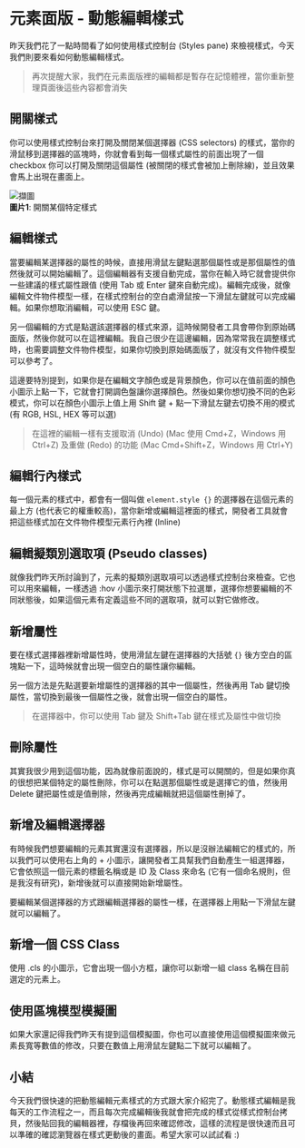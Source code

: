 # 元素面版 - 動態編輯樣式
昨天我們花了一點時間看了如何使用樣式控制台 (Styles pane) 來檢視樣式，今天我們則要來看如何動態編輯樣式。

> 再次提醒大家，我們在元素面版裡的編輯都是暫存在記憶體裡，當你重新整理頁面後這些內容都會消失

## 開關樣式
你可以使用樣式控制台來打開及關閉某個選擇器 (CSS selectors) 的樣式，當你的滑鼠移到選擇器的區塊時，你就會看到每一個樣式屬性的前面出現了一個 checkbox 
你可以打開及關閉這個屬性 (被關閉的樣式會被加上刪除線)，並且效果會馬上出現在畫面上。

![擷圖](https://www.dropbox.com/s/8c04io6znz0n6a7/toggle-rule.jpg?raw=1)  
**圖片1**: 開關某個特定樣式

## 編輯樣式
當要編輯某選擇器的屬性的時候，直接用滑鼠左鍵點選那個屬性或是那個屬性的值然後就可以開始編輯了。這個編輯器有支援自動完成，當你在輸入時它就會提供你
一些建議的樣式屬性跟值 (使用 Tab 或 Enter 鍵來自動完成)。編輯完成後，就像編輯文件物件模型一樣，在樣式控制台的空白處滑鼠按一下滑鼠左鍵就可以完成編輯。如果你想取消編輯，可以使用 ESC 鍵。

另一個編輯的方式是點選該選擇器的樣式來源，這時候開發者工具會帶你到原始碼面版，然後你就可以在這裡編輯。我自己很少在這邊編輯，因為常常我在調整樣式
時，也需要調整文件物件模型，如果你切換到原始碼面版了，就沒有文件物件模型可以參考了。

這邊要特別提到，如果你是在編輯文字顏色或是背景顏色，你可以在值前面的顏色小圖示上點一下，它就會打開調色盤讓你選擇顏色。然後如果你想切換不同的色彩模式，你可以在顏色小圖示上值上用 Shift 鍵 + 點一下滑鼠左鍵去切換不用的模式 (有 RGB, HSL, HEX 等可以選)

> 在這裡的編輯一樣有支援取消 (Undo) (Mac 使用 Cmd+Z，Windows 用 Ctrl+Z) 及重做 (Redo) 的功能 (Mac Cmd+Shift+Z，Windows 用 Ctrl+Y)  

## 編輯行內樣式
每一個元素的樣式中，都會有一個叫做 `element.style {}` 的選擇器在這個元素的最上方 (也代表它的權重較高)，當你新增或編輯這裡面的樣式，開發者工具就會把這些樣式加在文件物件模型元素行內裡 (Inline)

## 編輯擬類別選取項 (Pseudo classes)
就像我們昨天所討論到了，元素的擬類別選取項可以透過樣式控制台來檢查。它也可以用來編輯，一樣透過 :hov 小圖示來打開狀態下拉選單，選擇你想要編輯的不同狀態後，如果這個元素有定義這些不同的選取項，就可以對它做修改。

## 新增屬性
要在樣式選擇器裡新增屬性時，使用滑鼠左鍵在選擇器的大括號 `{}` 後方空白的區塊點一下，這時候就會出現一個空白的屬性讓你編輯。

另一個方法是先點選要新增屬性的選擇器的其中一個屬性，然後再用 Tab 鍵切換屬性，當切換到最後一個屬性之後，就會出現一個空白的屬性。

> 在選擇器中，你可以使用 Tab 鍵及 Shift+Tab 鍵在樣式及屬性中做切換

## 刪除屬性
其實我很少用到這個功能，因為就像前面說的，樣式是可以開關的，但是如果你真的很想把某個特定的屬性刪除，你可以在點選那個屬性或是選擇它的值，然後用 Delete 
鍵把屬性或是值刪除，然後再完成編輯就把這個屬性刪掉了。


## 新增及編輯選擇器
有時候我們想要編輯的元素其實還沒有選擇器，所以是沒辦法編輯它的樣式的，所以我們可以使用右上角的 + 小圖示，讓開發者工具幫我們自動產生一組選擇器，它會依照這一個元素的標籤名稱或是 ID 及 Class 來命名 (它有一個命名規則，但是我沒有研究)，新增後就可以直接開始新增屬性。

要編輯某個選擇器的方式跟編輯選擇器的屬性一樣，在選擇器上用點一下滑鼠左鍵就可以編輯了。

## 新增一個 CSS Class
使用 .cls 的小圖示，它會出現一個小方框，讓你可以新增一組 class 名稱在目前選定的元素上。

## 使用區塊模型模擬圖
如果大家還記得我們昨天有提到這個模擬圖，你也可以直接使用這個模擬圖來做元素長寬等數值的修改，只要在數值上用滑鼠左鍵點二下就可以編輯了。

## 小結
今天我們很快速的把動態編輯元素樣式的方式跟大家介紹完了。動態樣式編輯是我每天的工作流程之一，而且每次完成編輯後我就會把完成的樣式從樣式控制台拷貝，然後貼回我的編輯器裡，存檔後再回來確認修改，這樣的流程是很快速而且可以準確的確認瀏覽器在樣式更動後的畫面。希望大家可以試試看 :)
